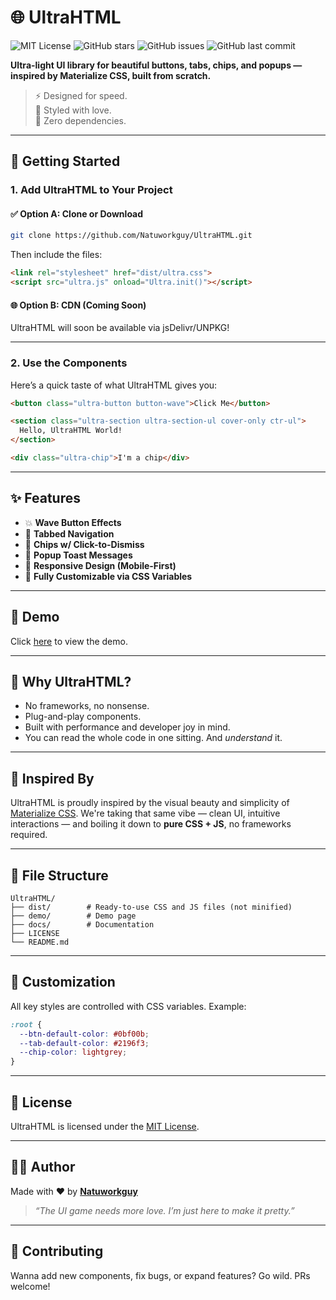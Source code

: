 # 🌐 UltraHTML
![MIT License](https://img.shields.io/badge/license-MIT-green)
![GitHub stars](https://img.shields.io/github/stars/Natuworkguy/UltraHTML)
![GitHub issues](https://img.shields.io/github/issues/Natuworkguy/UltraHTML)
![GitHub last commit](https://img.shields.io/github/last-commit/Natuworkguy/UltraHTML)

**Ultra-light UI library for beautiful buttons, tabs, chips, and popups — inspired by Materialize CSS, built from scratch.**

> ⚡ Designed for speed.  
> 🎨 Styled with love.  
> 💾 Zero dependencies.

---

## 🚀 Getting Started

### 1. Add UltraHTML to Your Project

#### ✅ Option A: Clone or Download

```bash
git clone https://github.com/Natuworkguy/UltraHTML.git
````

Then include the files:

```html
<link rel="stylesheet" href="dist/ultra.css">
<script src="ultra.js" onload="Ultra.init()"></script>
```

#### 🌐 Option B: CDN (Coming Soon)

UltraHTML will soon be available via jsDelivr/UNPKG!

---

### 2. Use the Components

Here’s a quick taste of what UltraHTML gives you:

```html
<button class="ultra-button button-wave">Click Me</button>

<section class="ultra-section ultra-section-ul cover-only ctr-ul">
  Hello, UltraHTML World!
</section>

<div class="ultra-chip">I'm a chip</div>
```

---

## ✨ Features

* 💥 **Wave Button Effects**
* 📑 **Tabbed Navigation**
* 🎯 **Chips w/ Click-to-Dismiss**
* 💬 **Popup Toast Messages**
* 📱 **Responsive Design (Mobile-First)**
* 🎨 **Fully Customizable via CSS Variables**

---

## 🧪 Demo

Click [here](https://natuworkguy.github.io/UltraHTML/demo/) to view the demo.

---

## 🧠 Why UltraHTML?

* No frameworks, no nonsense.
* Plug-and-play components.
* Built with performance and developer joy in mind.
* You can read the whole code in one sitting. And *understand* it.

---

## 🙌 Inspired By

UltraHTML is proudly inspired by the visual beauty and simplicity of [Materialize CSS](https://materializecss.com/).
We're taking that same vibe — clean UI, intuitive interactions — and boiling it down to **pure CSS + JS**, no frameworks required.

---

## 📂 File Structure

```
UltraHTML/
├── dist/        # Ready-to-use CSS and JS files (not minified)
├── demo/        # Demo page
├── docs/        # Documentation
├── LICENSE
└── README.md
```

---

## 🔧 Customization

All key styles are controlled with CSS variables. Example:

```css
:root {
  --btn-default-color: #0bf00b;
  --tab-default-color: #2196f3;
  --chip-color: lightgrey;
}
```

---

## 📜 License

UltraHTML is licensed under the [MIT License](LICENSE).

---

## 🧑‍💻 Author

Made with ❤️ by **[Natuworkguy](https://github.com/Natuworkguy)**

> *“The UI game needs more love. I’m just here to make it pretty.”*

---

## 🤝 Contributing

Wanna add new components, fix bugs, or expand features? Go wild. PRs welcome!

